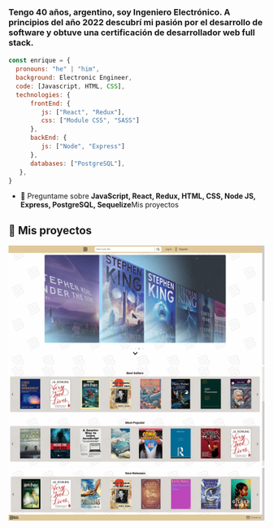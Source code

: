 <h3 align="left">Tengo 40 años, argentino, soy Ingeniero Electrónico. A principios del año 2022 descubrí mi pasión por el desarrollo de software y obtuve una certificación de desarrollador web full stack.</h3>

```js
const enrique = {
  pronouns: "he" | "him",
  background: Electronic Engineer,
  code: [Javascript, HTML, CSS],
  technologies: {
      frontEnd: {
         js: ["React", "Redux"],
         css: ["Module CSS", "SASS"]
      },
      backEnd: {
         js: ["Node", "Express"]
      },
      databases: ["PostgreSQL"],
   },  
}
``` 
- 💬 Preguntame sobre **JavaScript, React, Redux, HTML, CSS, Node JS, Express, PostgreSQL, Sequelize**Mis proyectos

## :pushpin: Mis proyectos

<p>
<a><img src="https://github.com/Quique40/quique40/blob/main/images/book_01.png"></a>
<a><img src="https://github.com/Quique40/quique40/blob/main/images/book_02.png"></a>
<a><img src="https://github.com/Quique40/quique40/blob/main/images/book_03.png"></a>


</p>
